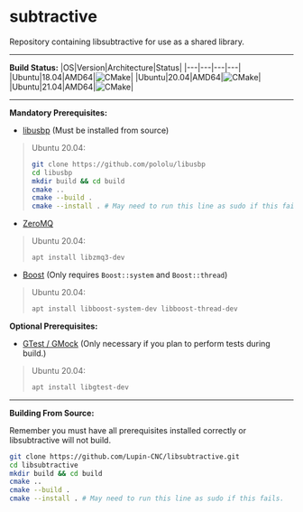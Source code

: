 # subtractive
Repository containing libsubtractive for use as a shared library.

---

**Build Status:**
|OS|Version|Architecture|Status|
|---|---|---|---|
|Ubuntu|18.04|AMD64|![CMake](https://github.com/Lupin-CNC/libsubtractive/workflows/CMake/badge.svg)|
|Ubuntu|20.04|AMD64|![CMake](https://github.com/Lupin-CNC/libsubtractive/workflows/CMake/badge.svg)|
|Ubuntu|21.04|AMD64|![CMake](https://github.com/Lupin-CNC/libsubtractive/workflows/CMake/badge.svg)|

---

**Mandatory Prerequisites:**
- [libusbp](https://github.com/pololu/libusbp) (Must be installed from source)

> Ubuntu 20.04:
> ```bash
> git clone https://github.com/pololu/libusbp
> cd libusbp
> mkdir build && cd build
> cmake ..
> cmake --build .
> cmake --install . # May need to run this line as sudo if this fails.
> ```
   
- [ZeroMQ](https://github.com/zeromq)
> Ubuntu 20.04:
> ```bash
> apt install libzmq3-dev
> ```
   
- [Boost](https://www.boost.org/) (Only requires `Boost::system` and `Boost::thread`)
> Ubuntu 20.04:
> ```bash
> apt install libboost-system-dev libboost-thread-dev
> ```

**Optional Prerequisites:**
 - [GTest / GMock](https://github.com/google/googletest) (Only necessary if you plan to perform tests during build.)
> Ubuntu 20.04:
> ```bash
> apt install libgtest-dev
> ```
    
---

**Building From Source:**

Remember you must have all prerequisites installed correctly or libsubtractive will not build.

```bash
git clone https://github.com/Lupin-CNC/libsubtractive.git
cd libsubtractive
mkdir build && cd build
cmake ..
cmake --build .
cmake --install . # May need to run this line as sudo if this fails.
```
